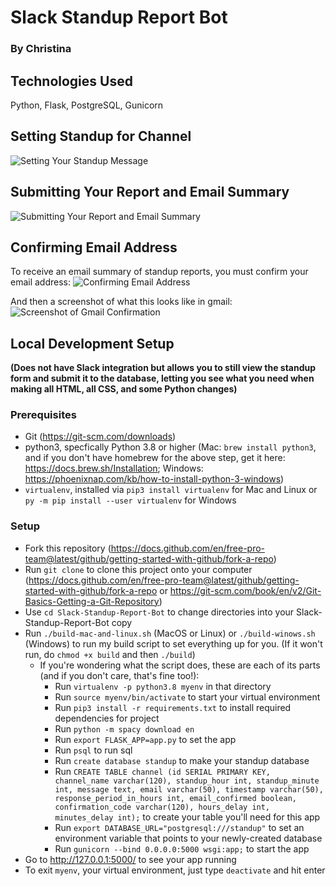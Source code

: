 # Slack Standup Report Bot
### By Christina

## Technologies Used
Python, Flask, PostgreSQL, Gunicorn

## Setting Standup for Channel
![Setting Your Standup Message](https://raw.githubusercontent.com/cjaiello/standupbot/master/static/standup-setting-message.gif)

## Submitting Your Report and Email Summary
![Submitting Your Report and Email Summary](https://raw.githubusercontent.com/cjaiello/standupbot/master/static/standup-submitting-reports-and-emailing.gif)

## Confirming Email Address
To receive an email summary of standup reports, you must confirm your email address:
![Confirming Email Address](https://raw.githubusercontent.com/cjaiello/standupbot/master/static/standup-confirm-email-address.gif)

And then a screenshot of what this looks like in gmail:
![Screenshot of Gmail Confirmation](https://raw.githubusercontent.com/cjaiello/standupbot/master/static/confirmation-in-gmail.png)

## Local Development Setup
**(Does not have Slack integration but allows you to still view the standup form and submit it to the database, letting you see what you need when making all HTML, all CSS, and some Python changes)**

### Prerequisites
* Git (https://git-scm.com/downloads)
* python3, specfically Python 3.8 or higher (Mac: `brew install python3`, and if you don't have homebrew for the above step, get it here: https://docs.brew.sh/Installation; Windows: https://phoenixnap.com/kb/how-to-install-python-3-windows)
* `virtualenv`, installed via `pip3 install virtualenv` for Mac and Linux or `py -m pip install --user virtualenv` for Windows

### Setup
* Fork this repository (https://docs.github.com/en/free-pro-team@latest/github/getting-started-with-github/fork-a-repo)
* Run `git clone` to clone this project onto your computer (https://docs.github.com/en/free-pro-team@latest/github/getting-started-with-github/fork-a-repo or https://git-scm.com/book/en/v2/Git-Basics-Getting-a-Git-Repository)
* Use `cd Slack-Standup-Report-Bot` to change directories into your Slack-Standup-Report-Bot copy
* Run `./build-mac-and-linux.sh` (MacOS or Linux) or `./build-winows.sh` (Windows) to run my build script to set everything up for you. (If it won't run, do `chmod +x build` and then `./build`)
  * If you're wondering what the script does, these are each of its parts (and if you don't care, that's fine too!):
    * Run `virtualenv -p python3.8 myenv` in that directory
    * Run `source myenv/bin/activate` to start your virtual environment
    * Run `pip3 install -r requirements.txt` to install required dependencies for project
    * Run `python -m spacy download en`
    * Run `export FLASK_APP=app.py` to set the app
    * Run `psql` to run sql
    * Run `create database standup` to make your standup database
    * Run `CREATE TABLE channel (id SERIAL PRIMARY KEY, channel_name varchar(120), standup_hour int, standup_minute int, message text, email varchar(50), timestamp varchar(50), response_period_in_hours int, email_confirmed boolean, confirmation_code varchar(120), hours_delay int, minutes_delay int);` to create your table you'll need for this app
    * Run `export DATABASE_URL="postgresql:///standup"` to set an environment variable that points to your newly-created database
    * Run `gunicorn --bind 0.0.0.0:5000 wsgi:app;` to start the app
* Go to http://127.0.0.1:5000/ to see your app running
* To exit `myenv`, your virtual environment, just type `deactivate` and hit enter
